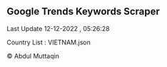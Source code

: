

## Google Trends Keywords Scraper 
 
Last Update 12-12-2022 , 05:26:28

Country List :
VIETNAM.json



© Abdul Muttaqin 
